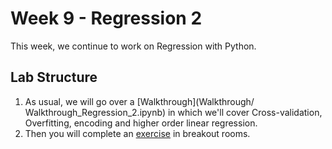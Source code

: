 # Week 9 - Regression 2

This week, we continue to work on Regression with Python.

## Lab Structure
1. As usual, we will go over a [Walkthrough](Walkthrough/ Walkthrough_Regression_2.ipynb) in which we'll cover Cross-validation, Overfitting, encoding and higher order linear regression.
3. Then you will complete an [exercise](Exercises/Exercise.ipynb) in breakout rooms.

